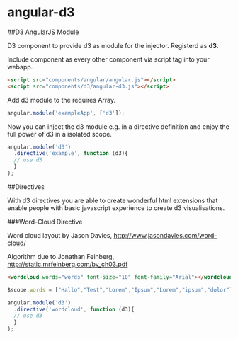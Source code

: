 angular-d3
==================

##D3 AngularJS Module

D3 component to provide d3 as module for the injector.
Registerd as <b>d3</b>.

Include component as every other component via script tag into your webapp.

```html
<script src="components/angular/angular.js"></script>
<script src="components/d3/angular-d3.js"></script>
```

Add d3 module to the requires Array.

```javascript
angular.module('exampleApp', ['d3']);
```

Now you can inject the d3 module e.g. in a directive definition and enjoy the full power of d3 in a isolated scope.

```javascript
angular.module('d3')
  .directive('example', function (d3){
  // use d3 
  }
);
```


##Directives

With d3 directives you are able to create wonderful html extensions
that enable people with basic javascript experience to create d3 visualisations.

###Word-Cloud Directive

Word cloud layout by Jason Davies, http://www.jasondavies.com/word-cloud/

Algorithm due to Jonathan Feinberg, http://static.mrfeinberg.com/bv_ch03.pdf


```html
<wordcloud words="words" font-size="10" font-family="Arial"></wordcloud>
```

```javascript
$scope.words = ["Hallo","Test","Lorem","Ipsum","Lorem","ipsum","dolor"];
```

```javascript
angular.module('d3')
  .directive('wordcloud', function (d3){
  // use d3 
  }
);
```

